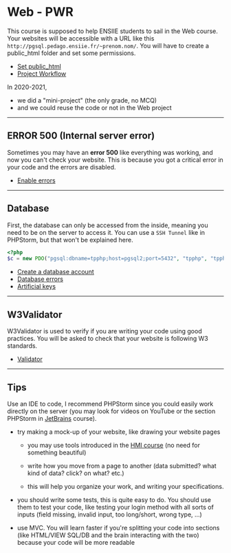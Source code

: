 # Web - PWR

This course is supposed to help ENSIIE students to sail in the Web course. Your websites will be accessible with a URL like this `http://pgsql.pedago.ensiie.fr/~prenom.nom/`. You will have to create a public_html folder and set some permissions.

* [Set public_html](parts/public_html.md)
* [Project Workflow](parts/workflow.md)

In 2020-2021,

* we did a "mini-project" (the only grade, no MCQ)
* and we could reuse the code or not in the Web project

<hr class="sl">

## ERROR 500 (Internal server error)

Sometimes you may have an **error 500** like everything was working, and now you can't check your website. This is because you got a critical error in your code and the errors are disabled.

* [Enable errors](parts/errors.md)

<hr class="sr">

## Database

First, the database can only be accessed from the inside, meaning you need to be on the server to access it. You can use a ``SSH Tunnel`` like in PHPStorm, but that won't be explained here.

```php
<?php
$c = new PDO("pgsql:dbname=tpphp;host=pgsql2;port=5432", "tpphp", "tpphp");
```

* [Create a database account](parts/db-acc.md)
* [Database errors](parts/db-err.md)
* [Artificial keys](parts/db-ak.md)

<hr class="sl">

## W3Validator

W3Validator is used to verify if you are writing your code using good practices. You will be asked to check that your website is following W3 standards.

* [Validator](parts/validator.md)

<hr class="sr">

## Tips

Use an IDE to code, I recommend PHPStorm since you could easily work directly on the server (you may look for videos on YouTube or the section PHPStorm in [JetBrains](../../tools/jetbrains/index.md) course).

* try making a mock-up of your website, like drawing your website pages

  * you may use tools introduced in the [HMI course](../../proj/hmi/index.md) (no need for something beautiful)

  * write how you move from a page to another (data submitted? what kind of data? click? on what? etc.)

  * this will help you organize your work, and writing your specifications.

* you should write some tests, this is quite easy to do. You should use them to test your code, like testing your login method with all sorts of inputs (field missing, invalid input, too long/short, wrong type, ...)

* use MVC. You will learn faster if you're splitting your code into sections (like HTML/VIEW SQL/DB and the brain interacting with the two) because your code will be more readable